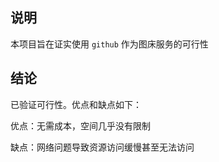 ## 说明

本项目旨在证实使用 `github` 作为图床服务的可行性

## 结论

已验证可行性。优点和缺点如下：

优点：无需成本，空间几乎没有限制

缺点：网络问题导致资源访问缓慢甚至无法访问
